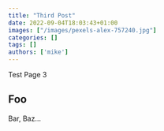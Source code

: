 ```yaml
---
title: "Third Post"
date: 2022-09-04T18:03:43+01:00
images: ["/images/pexels-alex-757240.jpg"]
categories: []
tags: []
authors: ['mike']
---
```


Test Page 3

## Foo

Bar, Baz...
